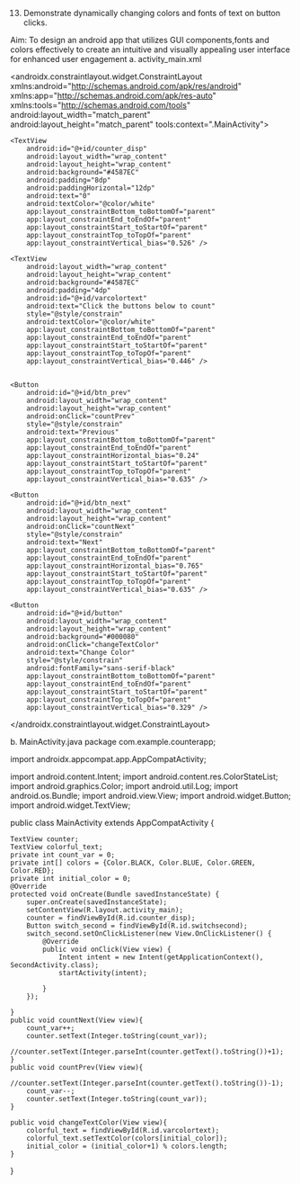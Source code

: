 13.	Demonstrate dynamically changing colors and fonts of text on button clicks.

Aim: To design an android app that utilizes GUI components,fonts and colors effectively to create an intuitive and visually appealing user interface for enhanced user engagement
a.	activity_main.xml
<?xml version="1.0" encoding="utf-8"?>
<androidx.constraintlayout.widget.ConstraintLayout xmlns:android="http://schemas.android.com/apk/res/android"
    xmlns:app="http://schemas.android.com/apk/res-auto"
    xmlns:tools="http://schemas.android.com/tools"
    android:layout_width="match_parent"
    android:layout_height="match_parent"
    tools:context=".MainActivity">

    <TextView
        android:id="@+id/counter_disp"
        android:layout_width="wrap_content"
        android:layout_height="wrap_content"
        android:background="#4587EC"
        android:padding="8dp"
        android:paddingHorizontal="12dp"
        android:text="0"
        android:textColor="@color/white"
        app:layout_constraintBottom_toBottomOf="parent"
        app:layout_constraintEnd_toEndOf="parent"
        app:layout_constraintStart_toStartOf="parent"
        app:layout_constraintTop_toTopOf="parent"
        app:layout_constraintVertical_bias="0.526" />

    <TextView
        android:layout_width="wrap_content"
        android:layout_height="wrap_content"
        android:background="#4587EC"
        android:padding="4dp"
        android:id="@+id/varcolortext"
        android:text="Click the buttons below to count"
        style="@style/constrain"
        android:textColor="@color/white"
        app:layout_constraintBottom_toBottomOf="parent"
        app:layout_constraintEnd_toEndOf="parent"
        app:layout_constraintStart_toStartOf="parent"
        app:layout_constraintTop_toTopOf="parent"
        app:layout_constraintVertical_bias="0.446" />


    <Button
        android:id="@+id/btn_prev"
        android:layout_width="wrap_content"
        android:layout_height="wrap_content"
        android:onClick="countPrev"
        style="@style/constrain"
        android:text="Previous"
        app:layout_constraintBottom_toBottomOf="parent"
        app:layout_constraintEnd_toEndOf="parent"
        app:layout_constraintHorizontal_bias="0.24"
        app:layout_constraintStart_toStartOf="parent"
        app:layout_constraintTop_toTopOf="parent"
        app:layout_constraintVertical_bias="0.635" />

    <Button
        android:id="@+id/btn_next"
        android:layout_width="wrap_content"
        android:layout_height="wrap_content"
        android:onClick="countNext"
        style="@style/constrain"
        android:text="Next"
        app:layout_constraintBottom_toBottomOf="parent"
        app:layout_constraintEnd_toEndOf="parent"
        app:layout_constraintHorizontal_bias="0.765"
        app:layout_constraintStart_toStartOf="parent"
        app:layout_constraintTop_toTopOf="parent"
        app:layout_constraintVertical_bias="0.635" />

    <Button
        android:id="@+id/button"
        android:layout_width="wrap_content"
        android:layout_height="wrap_content"
        android:background="#000080"
        android:onClick="changeTextColor"
        android:text="Change Color"
        style="@style/constrain"
        android:fontFamily="sans-serif-black"
        app:layout_constraintBottom_toBottomOf="parent"
        app:layout_constraintEnd_toEndOf="parent"
        app:layout_constraintStart_toStartOf="parent"
        app:layout_constraintTop_toTopOf="parent"
        app:layout_constraintVertical_bias="0.329" />

</androidx.constraintlayout.widget.ConstraintLayout>

b.	MainActivity.java
package com.example.counterapp;

import androidx.appcompat.app.AppCompatActivity;

import android.content.Intent;
import android.content.res.ColorStateList;
import android.graphics.Color;
import android.util.Log;
import android.os.Bundle;
import android.view.View;
import android.widget.Button;
import android.widget.TextView;


public class MainActivity extends AppCompatActivity {

    TextView counter;
    TextView colorful_text;
    private int count_var = 0;
    private int[] colors = {Color.BLACK, Color.BLUE, Color.GREEN, Color.RED};
    private int initial_color = 0;
    @Override
    protected void onCreate(Bundle savedInstanceState) {
        super.onCreate(savedInstanceState);
        setContentView(R.layout.activity_main);
        counter = findViewById(R.id.counter_disp);
        Button switch_second = findViewById(R.id.switchsecond);
        switch_second.setOnClickListener(new View.OnClickListener() {
            @Override
            public void onClick(View view) {
                Intent intent = new Intent(getApplicationContext(), SecondActivity.class);
                startActivity(intent);

            }
        });

    }
    public void countNext(View view){
        count_var++;
        counter.setText(Integer.toString(count_var));
        //counter.setText(Integer.parseInt(counter.getText().toString())+1);
    }
    public void countPrev(View view){
        //counter.setText(Integer.parseInt(counter.getText().toString())-1);
        count_var--;
        counter.setText(Integer.toString(count_var));
    }

    public void changeTextColor(View view){
        colorful_text = findViewById(R.id.varcolortext);
        colorful_text.setTextColor(colors[initial_color]);
        initial_color = (initial_color+1) % colors.length;
    }
}
